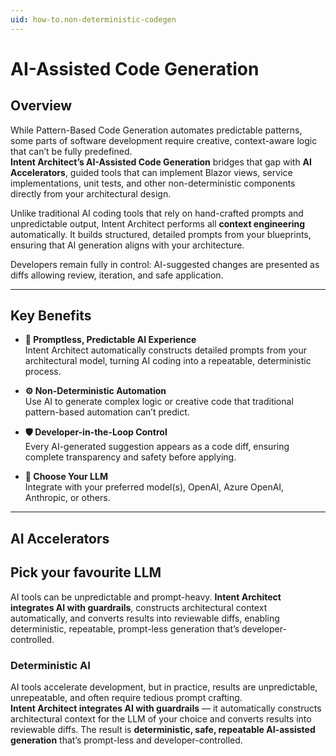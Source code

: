 ```yaml
---
uid: how-to.non-deterministic-codegen
---
```


# AI-Assisted Code Generation

## Overview

While Pattern-Based Code Generation automates predictable patterns, some parts of software development require creative, context-aware logic that can’t be fully predefined.  
**Intent Architect’s AI-Assisted Code Generation** bridges that gap with **AI Accelerators**, guided tools that can implement Blazor views, service implementations, unit tests, and other non-deterministic components directly from your architectural design.

Unlike traditional AI coding tools that rely on hand-crafted prompts and unpredictable output, Intent Architect performs all **context engineering** automatically. It builds structured, detailed prompts from your blueprints, ensuring that AI generation aligns with your architecture.  

Developers remain fully in control: AI-suggested changes are presented as diffs allowing review, iteration, and safe application.

---

## Key Benefits

- **🧠 Promptless, Predictable AI Experience**  
  Intent Architect automatically constructs detailed prompts from your architectural model, turning AI coding into a repeatable, deterministic process.

- **⚙️ Non-Deterministic Automation**  
  Use AI to generate complex logic or creative code that traditional pattern-based automation can’t predict.

- **🛡️ Developer-in-the-Loop Control**  
  Every AI-generated suggestion appears as a code diff, ensuring complete transparency and safety before applying.

- **🔄 Choose Your LLM**  
  Integrate with your preferred model(s), OpenAI, Azure OpenAI, Anthropic, or others.

---

## AI Accelerators

## Pick your favourite LLM


AI tools can be unpredictable and prompt-heavy. <strong>Intent Architect integrates AI with guardrails</strong>, constructs architectural context automatically, and converts results into reviewable diffs,  enabling deterministic, repeatable, prompt-less generation that’s developer-controlled.

### Deterministic AI

AI tools accelerate development, but in practice, results are unpredictable, unrepeatable, and often require tedious prompt crafting.  
**Intent Architect integrates AI with guardrails** — it automatically constructs architectural context for the LLM of your choice and converts results into reviewable diffs. The result is **deterministic, safe, repeatable AI-assisted generation** that’s prompt-less and developer-controlled.
